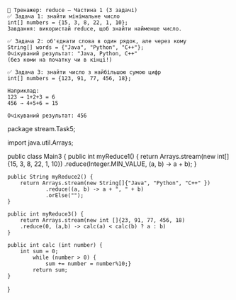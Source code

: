     🎯 Тренажер: reduce — Частина 1 (3 задачі)
    ✅ Задача 1: знайти мінімальне число
    int[] numbers = {15, 3, 8, 22, 1, 10};
    Завдання: використай reduce, щоб знайти найменше число.
    
    ✅ Задача 2: об'єднати слова в один рядок, але через кому
    String[] words = {"Java", "Python", "C++"};
    Очікуваний результат: "Java, Python, C++"
    (без коми на початку чи в кінці!)
    
    ✅ Задача 3: знайти число з найбільшою сумою цифр
    int[] numbers = {123, 91, 77, 456, 18};
    
    Наприклад:
    123 → 1+2+3 = 6
    456 → 4+5+6 = 15
    
    Очікуваний результат: 456

package stream.Task5;

import java.util.Arrays;

public class Main3 {
public int myReduce1() {
return Arrays.stream(new int[]{15, 3, 8, 22, 1, 10})
.reduce(Integer.MIN_VALUE, (a, b) -> a + b);
}

    public String myReduce2() {
        return Arrays.stream(new String[]{"Java", "Python", "C++" })
                .reduce((a, b) -> a + ", " + b)
                .orElse("");
    }

    public int myReduce3() {
        return Arrays.stream(new int []{23, 91, 77, 456, 18)
        .reduce(0, (a,b) -> calc(a) < calc(b) ? a : b)
    }

    public int calc (int number) {
        int sum = 0;
            while (number > 0) {
                sum += number = number%10;}
            return sum;
    }
}

    
